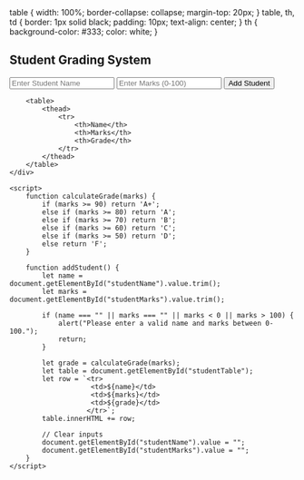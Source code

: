 <html lang="en">
<head>
    <meta charset="UTF-8">
    <meta name="viewport" content="width=device-width, initial-scale=1.0">
        table {
            width: 100%;
            border-collapse: collapse;
            margin-top: 20px;
        }
        table, th, td {
            border: 1px solid black;
            padding: 10px;
            text-align: center;
        }
        th {
            background-color: #333;
            color: white;
        }
</head>
    <div class="container">
        <h2>Student Grading System</h2>
        <input type="text" id="studentName" placeholder="Enter Student Name">
        <input type="number" id="studentMarks" placeholder="Enter Marks (0-100)">
        <button onclick="addStudent()">Add Student</button>

        <table>
            <thead>
                <tr>
                    <th>Name</th>
                    <th>Marks</th>
                    <th>Grade</th>
                </tr>
            </thead>
        </table>
    </div>

    <script>
        function calculateGrade(marks) {
            if (marks >= 90) return 'A+';
            else if (marks >= 80) return 'A';
            else if (marks >= 70) return 'B';
            else if (marks >= 60) return 'C';
            else if (marks >= 50) return 'D';
            else return 'F';
        }

        function addStudent() {
            let name = document.getElementById("studentName").value.trim();
            let marks = document.getElementById("studentMarks").value.trim();
            
            if (name === "" || marks === "" || marks < 0 || marks > 100) {
                alert("Please enter a valid name and marks between 0-100.");
                return;
            }

            let grade = calculateGrade(marks);
            let table = document.getElementById("studentTable");
            let row = `<tr>
                        <td>${name}</td>
                        <td>${marks}</td>
                        <td>${grade}</td>
                       </tr>`;
            table.innerHTML += row;

            // Clear inputs
            document.getElementById("studentName").value = "";
            document.getElementById("studentMarks").value = "";
        }
    </script>
</body>
</html>
            
            
